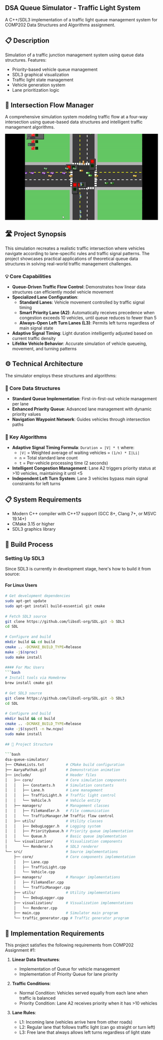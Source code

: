 ## DSA Queue Simulator - Traffic Light System


A C++/SDL3 implementation of a traffic light queue management system for COMP202 Data Structures and Algorithms assignment.

## 📋 Description
Simulation of a traffic junction management system using queue data structures. Features:
- Priority-based vehicle queue management
- SDL3 graphical visualization
- Traffic light state management
- Vehicle generation system
- Lane prioritization logic

## 🚥 Intersection Flow Manager

A comprehensive simulation system modeling traffic flow at a four-way intersection using queue-based data structures and intelligent traffic management algorithms.

![Simulation in Action](AaryaPathak.gif)

## 🛣️ Project Synopsis

This simulation recreates a realistic traffic intersection where vehicles navigate according to lane-specific rules and traffic signal patterns. The project showcases practical applications of theoretical queue data structures in solving real-world traffic management challenges.

### 💡 Core Capabilities

- **Queue-Driven Traffic Flow Control**: Demonstrates how linear data structures can efficiently model vehicle movement
- **Specialized Lane Configuration**:
  - **Standard Lanes**: Vehicle movement controlled by traffic signal timing
  - **Smart Priority Lane (A2)**: Automatically receives precedence when congestion exceeds 10 vehicles, until queue reduces to fewer than 5
  - **Always-Open Left Turn Lanes (L3)**: Permits left turns regardless of main signal state
- **Adaptive Signal Timing**: Light duration intelligently adjusted based on current traffic density
- **Lifelike Vehicle Behavior**: Accurate simulation of vehicle queueing, movement, and turning patterns

## ⚙️ Technical Architecture

The simulator employs these structures and algorithms:

### 🧩 Core Data Structures
- **Standard Queue Implementation**: First-in-first-out vehicle management per lane
- **Enhanced Priority Queue**: Advanced lane management with dynamic priority values
- **Navigation Waypoint Network**: Guides vehicles through intersection paths

### 🔄 Key Algorithms
- **Adaptive Signal Timing Formula**: `Duration = |V| * t` where:
  - `|V|` = Weighted average of waiting vehicles = `(1/n) * Σ|Li|`
  - `n` = Total standard lane count
  - `t` = Per-vehicle processing time (2 seconds)
- **Intelligent Congestion Management**: Lane A2 triggers priority status at >10 vehicles, maintaining it until <5
- **Independent Left Turn System**: Lane 3 vehicles bypass main signal constraints for left turns

## 📋 System Requirements

- Modern C++ compiler with C++17 support (GCC 8+, Clang 7+, or MSVC 19.14+)
- CMake 3.15 or higher
- SDL3 graphics library

## 🔨 Build Process

### Setting Up SDL3

Since SDL3 is currently in development stage, here's how to build it from source:

#### For Linux Users
```bash
# Get development dependencies
sudo apt-get update
sudo apt-get install build-essential git cmake

# Fetch SDL3 source
git clone https://github.com/libsdl-org/SDL.git -b SDL3
cd SDL

# Configure and build
mkdir build && cd build
cmake .. -DCMAKE_BUILD_TYPE=Release
make -j$(nproc)
sudo make install

#### For Mac Users
```bash
# Install tools via Homebrew
brew install cmake git

# Get SDL3 source
git clone https://github.com/libsdl-org/SDL.git -b SDL3
cd SDL

# Configure and build
mkdir build && cd build
cmake .. -DCMAKE_BUILD_TYPE=Release
make -j$(sysctl -n hw.ncpu)
sudo make install

## 📂 Project Structure

```bash
dsa-queue-simulator/
├── CMakeLists.txt          # CMake build configuration
├── AaryaPathak.gif         # Demonstration animation
├── include/                # Header files
│   ├── core/               # Core simulation components
│   │   ├── Constants.h     # Simulation constants
│   │   ├── Lane.h          # Lane management
│   │   ├── TrafficLight.h  # Traffic light control
│   │   └── Vehicle.h       # Vehicle entity
│   ├── managers/           # Management classes
│   │   ├── FileHandler.h   # File communication
│   │   └── TrafficManager.h# Traffic flow control
│   ├── utils/              # Utility classes
│   │   ├── DebugLogger.h   # Logging system
│   │   ├── PriorityQueue.h # Priority queue implementation
│   │   └── Queue.h         # Basic queue implementation
│   └── visualization/      # Visualization components
│       └── Renderer.h      # SDL3 renderer
└── src/                    # Source implementations
    ├── core/               # Core components implementation
    │   ├── Lane.cpp
    │   ├── TrafficLight.cpp
    │   └── Vehicle.cpp
    ├── managers/           # Manager implementations
    │   ├── FileHandler.cpp
    │   └── TrafficManager.cpp
    ├── utils/              # Utility implementations
    │   └── DebugLogger.cpp
    ├── visualization/      # Visualization implementations
    │   └── Renderer.cpp
    ├── main.cpp            # Simulator main program
    └── traffic_generator.cpp # Traffic generator program
```

## 📝 Implementation Requirements

This project satisfies the following requirements from COMP202 Assignment #1:

1. **Linear Data Structures**:
   - Implementation of Queue for vehicle management
   - Implementation of Priority Queue for lane priority
   
2. **Traffic Conditions**:
   - Normal Condition: Vehicles served equally from each lane when traffic is balanced
   - Priority Condition: Lane A2 receives priority when it has >10 vehicles
   
3. **Lane Rules**:
   - L1: Incoming lane (vehicles arrive here from other roads)
   - L2: Regular lane that follows traffic light (can go straight or turn left)
   - L3: Free lane that always allows left turns regardless of light state







